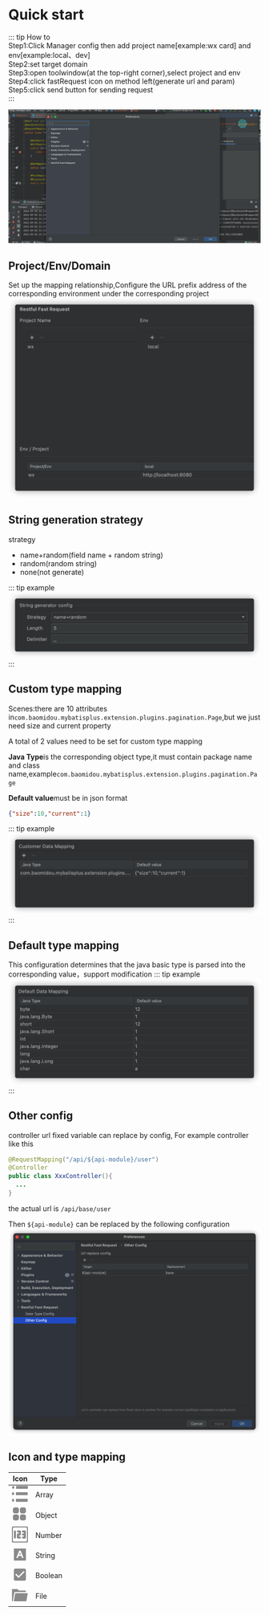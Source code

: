 # Quick start
::: tip How to  
Step1:Click Manager config then add project name[example:wx card] and env[example:local、dev]  
Step2:set target domain  
Step3:open toolwindow(at the top-right corner),select project and env  
Step4:click fastRequest icon on method left(generate url and param)  
Step5:click send button for sending request  
:::

![](../../.vuepress/public/img/howToUse_en.gif)

## Project/Env/Domain
Set up the mapping relationship,Configure the URL prefix address of the corresponding environment under the corresponding project
![](../../.vuepress/public/img/projectEnvUrl_en.png)


## String generation strategy
strategy
* name+random(field name + random string)
* random(random string)
* none(not generate)

::: tip example
![](../../.vuepress/public/img/stringGenerate_en.png)
:::

## Custom type mapping
Scenes:there are 10 attributes in`com.baomidou.mybatisplus.extension.plugins.pagination.Page`,but we just need size and current property

A total of 2 values need to be set for custom type mapping

**Java Type**is the corresponding object type,it must contain package name and class name,example`com.baomidou.mybatisplus.extension.plugins.pagination.Page`

**Default value**must be in json format
```json
{"size":10,"current":1}
```

::: tip example
![](../../.vuepress/public/img/customDataMapping_en.png)
:::

## Default type mapping
This configuration determines that the java basic type is parsed into the corresponding value，support modification
::: tip example
![](../../.vuepress/public/img/defaultDataMapping_en.png)
:::

## Other config
controller url fixed variable can replace by config, For example controller like this

```java
@RequestMapping("/api/${api-module}/user")
@Controller
public class XxxController(){
  ...
}
```

the actual url is `/api/base/user`

Then `${api-module}` can be replaced by the following configuration
![](../../.vuepress/public/img/otherConfig_en.png)

## Icon and type mapping

|Icon|Type|
| --- | --- | 
|![](../../.vuepress/public/img/icon/array.svg)  |Array  |
|![](../../.vuepress/public/img/icon/object.svg) |Object |
|![](../../.vuepress/public/img/icon/number.svg) |Number |
|![](../../.vuepress/public/img/icon/string.svg) |String |
|![](../../.vuepress/public/img/icon/boolean.svg)|Boolean|
|![](../../.vuepress/public/img/icon/file.svg)|File|
